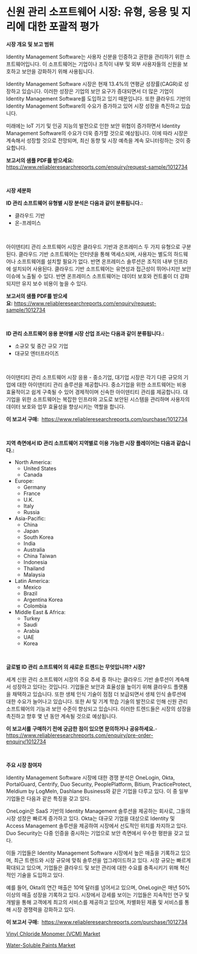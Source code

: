<p><h1>신원 관리 소프트웨어 시장: 유형, 응용 및 지리에 대한 포괄적 평가</h1></p><p><strong>시장 개요 및 보고 범위</strong></p>
<p><p>Identity Management Software는 사용자 신분을 인증하고 권한을 관리하기 위한 소프트웨어입니다. 이 소프트웨어는 기업이나 조직이 내부 및 외부 사용자들의 신원을 보호하고 보안을 강화하기 위해 사용됩니다.</p><p>Identity Management Software 시장은 현재 13.4%의 연평균 성장률(CAGR)로 성장하고 있습니다. 이러한 성장은 기업의 보안 요구가 증대되면서 더 많은 기업이 Identity Management Software를 도입하고 있기 때문입니다. 또한 클라우드 기반의 Identity Management Software의 수요가 증가하고 있어 시장 성장을 촉진하고 있습니다.</p><p>미래에는 IoT 기기 및 인공 지능의 발전으로 인한 보안 위협이 증가하면서 Identity Management Software의 수요가 더욱 증가할 것으로 예상됩니다. 이에 따라 시장은 계속해서 성장할 것으로 전망되며, 최신 동향 및 시장 예측을 계속 모니터링하는 것이 중요합니다.</p></p>
<p><strong>보고서의 샘플 PDF를 받으세요:</strong> <a href="https://www.reliableresearchreports.com/enquiry/request-sample/1012734">https://www.reliableresearchreports.com/enquiry/request-sample/1012734</a></p>
<p>&nbsp;</p>
<p><strong>시장 세분화</strong></p>
<p><strong>ID 관리 소프트웨어 유형별 시장 분석은 다음과 같이 분류됩니다.:</strong></p>
<p><ul><li>클라우드 기반</li><li>온-프레미스</li></ul></p>
<p>&nbsp;</p>
<p><p>아이덴티티 관리 소프트웨어 시장은 클라우드 기반과 온프레미스 두 가지 유형으로 구분된다. 클라우드 기반 소프트웨어는 인터넷을 통해 액세스되며, 사용자는 별도의 하드웨어나 소프트웨어를 설치할 필요가 없다. 반면 온프레미스 솔루션은 조직의 내부 인프라에 설치되어 사용된다. 클라우드 기반 소프트웨어는 유연성과 접근성이 뛰어나지만 보안 이슈에 노출될 수 있다. 반면 온프레미스 소프트웨어는 데이터 보호와 컨트롤이 더 강화되지만 유지 보수 비용이 높을 수 있다.</p></p>
<p><strong>보고서의 샘플 PDF를 받으세요:</strong>&nbsp;<a href="https://www.reliableresearchreports.com/enquiry/request-sample/1012734">https://www.reliableresearchreports.com/enquiry/request-sample/1012734</a></p>
<p>&nbsp;</p>
<p><strong> ID 관리 소프트웨어 응용 분야별 시장 산업 조사는 다음과 같이 분류됩니다.:</strong></p>
<p><ul><li>소규모 및 중간 규모 기업</li><li>대규모 엔터프라이즈</li></ul></p>
<p>&nbsp;</p>
<p><p>아이덴티티 관리 소프트웨어 시장 응용 - 중소기업, 대기업 시장은 각기 다른 규모의 기업에 대한 아이덴티티 관리 솔루션을 제공합니다. 중소기업을 위한 소프트웨어는 비용 효율적이고 쉽게 구축될 수 있어 경제적이며 신속한 아이덴티티 관리를 제공합니다. 대기업을 위한 소프트웨어는 복잡한 인프라와 고도로 보안된 시스템을 관리하며 사용자의 데이터 보호와 업무 효율성을 향상시키는 역할을 합니다.</p></p>
<p><strong>이 보고서 구매:</strong>&nbsp; <a href="https://www.reliableresearchreports.com/purchase/1012734">https://www.reliableresearchreports.com/purchase/1012734</a></p>
<p>&nbsp;</p>
<p><strong>지역 측면에서 ID 관리 소프트웨어 지역별로 이용 가능한 시장 플레이어는 다음과 같습니다.:</strong></p>
<p><ul>
    <li>
        North America:
        <ul>
            <li>United States</li>
            <li>Canada</li>
        </ul>
    </li>
    <li>
        Europe:
        <ul>
            <li>Germany</li>
            <li>France</li>
            <li>U.K.</li>
            <li>Italy</li>
            <li>Russia</li>
        </ul>
    </li>
    <li>
        Asia-Pacific:
        <ul>
            <li>China</li>
            <li>Japan</li>
            <li>South Korea</li>
            <li>India</li>
            <li>Australia</li>
            <li>China Taiwan</li>
            <li>Indonesia</li>
            <li>Thailand</li>
            <li>Malaysia</li>
        </ul>
    </li>
    <li>
        Latin America:
        <ul>
            <li>Mexico</li>
            <li>Brazil</li>
            <li>Argentina Korea</li>
            <li>Colombia</li>
        </ul>
    </li>
    <li>
        Middle East & Africa:
        <ul>
            <li>Turkey</li>
            <li>Saudi</li>
            <li>Arabia</li>
            <li>UAE</li>
            <li>Korea</li>
        </ul>
    </li>
    </ul></p>
<p>&nbsp;</p>
<p><strong>글로벌 ID 관리 소프트웨어 의 새로운 트렌드는 무엇입니까? 시장?</strong></p>
<p><p>세계 신원 관리 소프트웨어 시장의 주요 추세 중 하나는 클라우드 기반 솔루션이 계속해서 성장하고 있다는 것입니다. 기업들은 보안과 효율성을 높이기 위해 클라우드 플랫폼을 채택하고 있습니다. 또한 생체 인식 기술이 점점 더 보급되면서 생체 인식 솔루션에 대한 수요가 늘어나고 있습니다. 또한 AI 및 기계 학습 기술의 발전으로 인해 신원 관리 소프트웨어의 기능과 보안 수준이 향상되고 있습니다. 이러한 트렌드들은 시장의 성장을 촉진하고 향후 몇 년 동안 계속될 것으로 예상됩니다.</p></p>
<p><strong>이 보고서를 구매하기 전에 궁금한 점이 있으면 문의하거나 공유하세요.</strong>- <a href="https://www.reliableresearchreports.com/enquiry/pre-order-enquiry/1012734">https://www.reliableresearchreports.com/enquiry/pre-order-enquiry/1012734</a></p>
<p>&nbsp;</p>
<p><strong>주요 시장 참여자</strong></p>
<p><p>Identity Management Software 시장에 대한 경쟁 분석은 OneLogin, Okta, PortalGuard, Centrify, Duo Security, PeoplePlatform, Bitium, PracticeProtect, Meldium by LogMeln, Dashlane Business와 같은 기업을 다루고 있다. 이 중 일부 기업들은 다음과 같은 특징을 갖고 있다.</p><p>OneLogin은 SaaS 기반의 Identity Management 솔루션을 제공하는 회사로, 그들의 시장 성장은 빠르게 증가하고 있다. Okta는 대규모 기업을 대상으로 Identity 및 Access Management 솔루션을 제공하여 시장에서 선도적인 위치를 차지하고 있다. Duo Security는 다중 인증을 중시하는 기업으로 보안 측면에서 우수한 평판을 갖고 있다.</p><p>이들 기업들은 Identity Management Software 시장에서 높은 매출을 기록하고 있으며, 최근 트렌드와 시장 규모에 맞춰 솔루션을 업그레이드하고 있다. 시장 규모는 빠르게 확대되고 있으며, 기업들은 클라우드 및 보안 관리에 대한 수요를 충족시키기 위해 혁신적인 기술을 도입하고 있다.</p><p>예를 들어, Okta의 연간 매출은 10억 달러를 넘어서고 있으며, OneLogin은 매년 50% 이상의 매출 성장을 기록하고 있다. 시장에서 강세를 보이는 기업들은 지속적인 연구 및 개발을 통해 고객에게 최고의 서비스를 제공하고 있으며, 차별화된 제품 및 서비스를 통해 시장 경쟁력을 강화하고 있다.</p></p>
<p><strong>이 보고서 구매:</strong>&nbsp;&nbsp;<a href="https://www.reliableresearchreports.com/purchase/1012734">https://www.reliableresearchreports.com/purchase/1012734</a></p>
<p><p><a href="https://funky-papaya-cf4.notion.site/Vinyl-Chloride-Monomer-VCM-Market-Size-Share-Trends-Analysis-Report-By-Material-By-Type-By-En-d7e392b8177243d1adaf3f4ecea1d7d5">Vinyl Chloride Monomer (VCM) Market</a></p><p><a href="https://confirmed-shield-e13.notion.site/Water-Soluble-Paints-Market-Size-and-Examines-its-Market-Scope-with-a-Primary-Focus-on-Growth-Oppo-45f13955d4f44db2a5607e86b752d779">Water-Soluble Paints Market</a></p></p>
